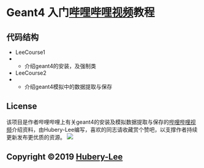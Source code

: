 # Geant4 入门[哔哩哔哩视频](https://space.bilibili.com/19931352)教程

## 代码结构

- LeeCourse1
- - 介绍geant4的安装，及强制类
- LeeCourse2
- - 介绍geant4模拟中的数据提取与保存

## License

该项目是作者哔哩哔哩上有关geant4的安装及模拟数据提取与保存的[哔哩哔哩视频](https://space.bilibili.com/19931352)介绍资料，由Hubery-Lee编写，喜欢的同志请收藏赏个赞吧，以支撑作者持续更新发布更优质的资源。
![](https://wx2.sinaimg.cn/mw690/a851b33ely1gea05t0to0j20to0xvjv3.jpg)

## Copyright :copyright:2019 [Hubery-Lee](https://github.com/Hubery-Lee/Geant4-jiaocheng)
